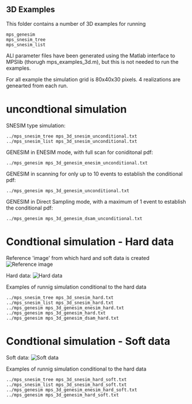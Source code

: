 ## 3D Examples
This folder contains a number of 3D examples for running

	mps_genesim
	mps_snesim_tree
	mps_snesim_list

ALl parameter files have been generated using the Matlab interface to MPSlib 
(thorugh mps_examples_3d.m), but this is not needed to run the examples. 

For all example the simulation grid is 80x40x30 pixels.
4 realizations are genearted from each run. 


# uncondtional simulation
SNESIM type simulation:

	../mps_snesim_tree mps_3d_snesim_unconditional.txt
	../mps_snesim_list mps_3d_snesim_unconditional.txt

GENESIM in ENESIM mode, with full scan for coniditonal pdf:

	../mps_genesim mps_3d_genesim_enesim_unconditional.txt

GENESIM in scanning for only up to 10 events to establish the conditional pdf:

	../mps_genesim mps_3d_genesim_unconditional.txt

GENESIM in Direct Sampling mode, with a maximum of 1 event to establish the conditional pdf:

	../mps_genesim mps_3d_genesim_dsam_unconditional.txt


# Condtional simulation - Hard data
Reference 'image' from which hard and soft data is created
![Reference image](https://raw.githubusercontent.com/ergosimulation/mpslib/master/examples/3D/mps_3d_examples_reference_ti01.png)

Hard data:
![Hard data](https://raw.githubusercontent.com/ergosimulation/mpslib/master/examples/3D/mps_3d_examples_hard_ti01.png)

Examples of runnig simulation conditional to the hard data

	../mps_snesim_tree mps_3d_snesim_hard.txt
	../mps_snesim_list mps_3d_snesim_hard.txt
	../mps_genesim mps_3d_genesim_enesim_hard.txt
	../mps_genesim mps_3d_genesim_hard.txt
	../mps_genesim mps_3d_genesim_dsam_hard.txt


# Condtional simulation - Soft data
Soft data:
![Soft data](https://raw.githubusercontent.com/ergosimulation/mpslib/master/examples/3D/mps_3d_examples_hard_soft_ti01.png)

Examples of runnig simulation conditional to the hard data

	../mps_snesim_tree mps_3d_snesim_hard_soft.txt
	../mps_snesim_list mps_3d_snesim_hard_soft.txt
	../mps_genesim mps_3d_genesim_enesim_hard_soft.txt
	../mps_genesim mps_3d_genesim_hard_soft.txt



